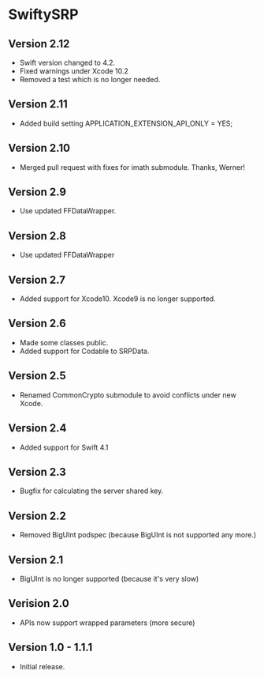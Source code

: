 # SwiftySRP

## Version 2.12
- Swift version changed to 4.2.
- Fixed warnings under Xcode 10.2
- Removed a test which is no longer needed.

## Version 2.11
- Added build setting APPLICATION_EXTENSION_API_ONLY = YES;

## Version 2.10
- Merged pull request with fixes for imath submodule. Thanks, Werner!

## Version 2.9
- Use updated FFDataWrapper.

## Version 2.8
- Use updated FFDataWrapper

## Version 2.7
- Added support for Xcode10. Xcode9 is no longer supported.

## Version 2.6
- Made some classes public.
- Added support for Codable to SRPData.

## Version 2.5
- Renamed CommonCrypto submodule to avoid conflicts under new Xcode.

## Version 2.4
- Added support for Swift 4.1

## Version 2.3
- Bugfix for calculating the server shared key.

## Version 2.2
- Removed BigUInt podspec (because BigUInt is not supported any more.)

## Version 2.1
- BigUInt is no longer supported (because it's very slow)

## Verision 2.0
- APIs now support wrapped parameters (more secure)

## Version 1.0 - 1.1.1
- Initial release.

